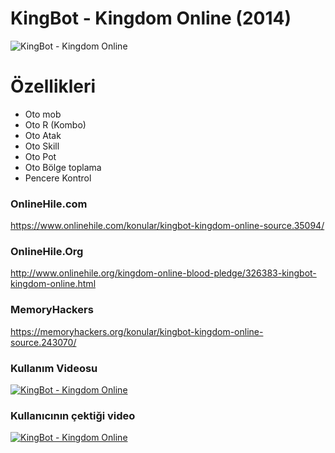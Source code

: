 # KingBot - Kingdom Online (2014)
![KingBot - Kingdom Online](http://git.piednight.com/img/kingbot.png)

# Özellikleri
  - Oto mob
  - Oto R (Kombo)
  - Oto Atak
  - Oto Skill
  - Oto Pot
  - Oto Bölge toplama
  - Pencere Kontrol

### OnlineHile.com
https://www.onlinehile.com/konular/kingbot-kingdom-online-source.35094/

### OnlineHile.Org
http://www.onlinehile.org/kingdom-online-blood-pledge/326383-kingbot-kingdom-online.html

### MemoryHackers
https://memoryhackers.org/konular/kingbot-kingdom-online-source.243070/

### Kullanım Videosu
[![KingBot - Kingdom Online](http://git.piednight.com/img/kingbot1.jpg)](https://youtu.be/wxEV7jWJXOE)

### Kullanıcının çektiği video
[![KingBot - Kingdom Online](http://git.piednight.com/img/kingbot2.jpg)](https://youtu.be/qYOfpNw5Uuo)
